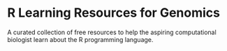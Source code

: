 # R Learning Resources for Genomics
A curated collection of free resources to help the aspiring computational biologist learn about the R programming language.
